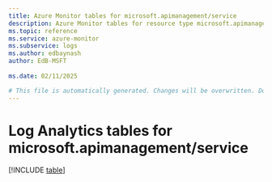 ```yaml
---
title: Azure Monitor tables for microsoft.apimanagement/service
description: Azure Monitor tables for resource type microsoft.apimanagement/service
ms.topic: reference
ms.service: azure-monitor
ms.subservice: logs
ms.author: edbaynash
author: EdB-MSFT
   
ms.date: 02/11/2025

# This file is automatically generated. Changes will be overwritten. Do not change this file directly.
---
```


# Log Analytics tables for microsoft.apimanagement/service  

[!INCLUDE [table](~/reusable-content/ce-skilling/azure/includes/azure-monitor/reference/tables/microsoft-apimanagement_service-include.md)]

